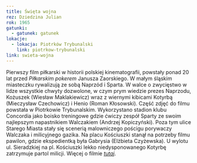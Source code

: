 ```yaml
---
title: Święta wojna
rez: Dziedzina Julian
rok: 1965
gatunki: 
  - gatunek: gatunek
lokacje:
  - lokacja: Piotrków Trybunalski
    link: piotrkow-trybunalski
link: swieta-wojna
---
```

Pierwszy film piłkarski w historii polskiej kinematografii, powstały ponad 20 lat przed *Piłkarskim pokerem* Janusza Zaorskiego. W małym śląskim miasteczku rywalizują ze sobą Naprzód i Sparta. W walce o zwycięstwo w lidze wszystkie chwyty dozwolone, w czym prym wiedzie prezes Naprzodu, Kożuszek (Wiesław Maklakiewicz) wraz z wiernymi kibicami Kotyrbą (Mieczysław Czechowicz) i Henio (Roman Kłosowski). 
Część zdjęć do filmu powstała w Piotrkowie Trybunalskim. Wykorzystano stadion klubu Concordia jako boisko treningowe gdzie ćwiczy zespół Sparty ze swoim najlepszym napastnikiem Walczakiem (Andrzej Kopiczyński). Poza tym ulice Starego Miasta stały się scenerią malowniczego pościgu porywaczy Walczaka i milicyjnego gazika. Na placu Kościuszki stanął na potrzeby filmu pawilon, gdzie ekspedientką była Gabrysia (Elżbieta Czyżewska). U wylotu ul. Sieradzkiej na pl. Kościuszki lekko niedysponowanego Kotyrbę zatrzymuje partol milicji.
Więcej o filmie [*tutaj*](http://www.filmpolski.pl/fp/index.php?film=121917).
